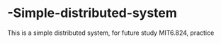 # -Simple-distributed-system
This is a simple distributed system, for future study MIT6.824, practice
